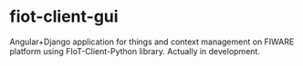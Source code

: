 # fiot-client-gui

Angular+Django application for things and context management on FIWARE platform using FIoT-Client-Python library. Actually in development.

